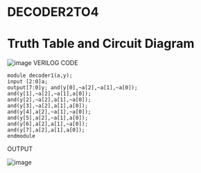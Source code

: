# DECODER2TO4
# Truth Table and Circuit Diagram
![image](https://github.com/RESMIRNAIR/DECODER2TO4/assets/154305926/e565d523-f8b2-4e01-8888-0eed4d07ec24)
VERILOG CODE 
`````````````
module decoder1(a,y);
input [2:0]a;
output[7:0]y; and(y[0],~a[2],~a[1],~a[0]);
and(y[1],~a[2],~a[1],a[0]);
and(y[2],~a[2],a[1],~a[0]);
and(y[3],~a[2],a[1],a[0]);
and(y[4],a[2],~a[1],~a[0]);
and(y[5],a[2],~a[1],a[0]);
and(y[6],a[2],a[1],~a[0]);
and(y[7],a[2],a[1],a[0]); 
endmodule 

 `````````````
OUTPUT 


![image](https://github.com/YEMANTHKUMAR/DECODER2TO4/assets/160569469/74cbb5e2-b3a6-4858-badb-ba87ef3601bb)
